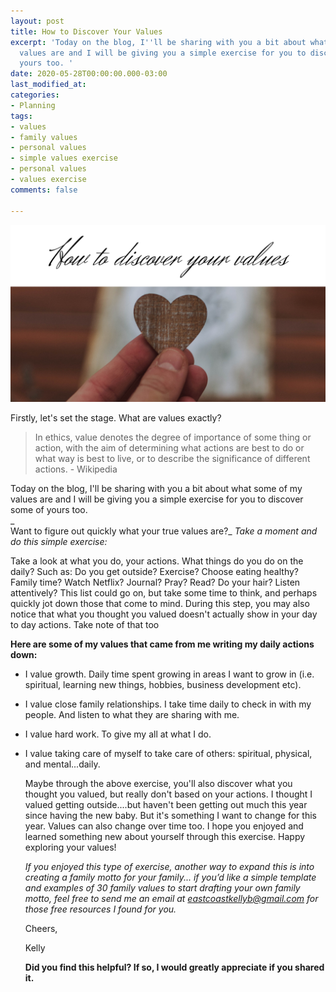 ```yaml
---
layout: post
title: How to Discover Your Values
excerpt: 'Today on the blog, I''ll be sharing with you a bit about what some of my
  values are and I will be giving you a simple exercise for you to discover some of
  yours too. '
date: 2020-05-28T00:00:00.000-03:00
last_modified_at: 
categories:
- Planning
tags:
- values
- family values
- personal values
- simple values exercise
- personal values
- values exercise
comments: false

---
```

![](/assets/img/20200528_114030_0000.png)

Firstly, let's set the stage. What are values exactly? 

> In ethics, value denotes the degree of importance of some thing or action, with the aim of determining what actions are best to do or what way is best to live, or to describe the significance of different actions. - Wikipedia

Today on the blog, I'll be sharing with you a bit about what some of my values are and I will be giving you a simple exercise for you to discover some of yours too.   
 _  
Want to figure out quickly what your true values are?_ _Take a moment and do this simple exercise:_  
   
Take a look at what you do, your actions. What things do you do on the daily? Such as: Do you get outside? Exercise? Choose eating healthy? Family time? Watch Netflix? Journal? Pray? Read? Do your hair? Listen attentively? This list could go on, but take some time to think, and perhaps quickly jot down those that come to mind. During this step, you may also notice that what you thought you valued doesn't actually show in your day to day actions. Take note of that too   
   
**Here are some of my values that came from me writing my daily actions down:**

* I value growth. Daily time spent growing in areas I want to grow in (i.e. spiritual, learning new things, hobbies, business development etc). 
* I value close family relationships. I take time daily to check in with my people. And listen to what they are sharing with me. 
* I value hard work. To give my all at what I do. 
* I value taking care of myself to take care of others: spiritual, physical, and mental...daily.   
     
  Maybe through the above exercise, you'll also discover what you thought you valued, but really don't based on your actions. I thought I valued getting outside....but haven't been getting out much this year since having the new baby. But it's something I want to change for this year. Values can also change over time too. I hope you enjoyed and learned something new about yourself through this exercise. Happy exploring your values!  
     
  _If you enjoyed this type of exercise, another way to expand this is into creating a family motto for your family... if you’d like a simple template and examples of 30 family values to start drafting your own family motto, feel free to send me an email at_ [_eastcoastkellyb@gmail.com_](mailto:eastcoastkellyb@gmail.com) _for those free resources I found for you._  
     
  Cheers,

  Kelly

  **Did you find this helpful? If so, I would greatly appreciate if you shared it.**